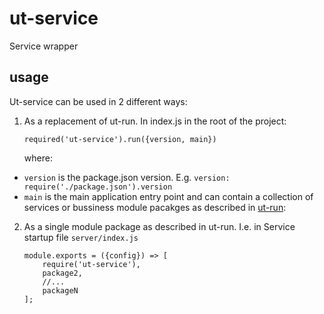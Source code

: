 # ut-service
Service wrapper

## usage
Ut-service can be used in 2 different ways:

1) As a replacement of ut-run. In index.js in the root of the project:

    ```
    required('ut-service').run({version, main})
    ```
    where:

* `version` is the package.json version. E.g. ```version: require('./package.json').version```
* `main` is the main application entry point and can contain a collection of services or bussiness module pacakges as described in [ut-run](https://github.com/softwaregroup-bg/ut-run#services):

2) As a single module package as described in ut-run. I.e. in Service startup file `server/index.js`
    ```
    module.exports = ({config}) => [
        require('ut-service'),
        package2,
        //...
        packageN
    ];
    ```
